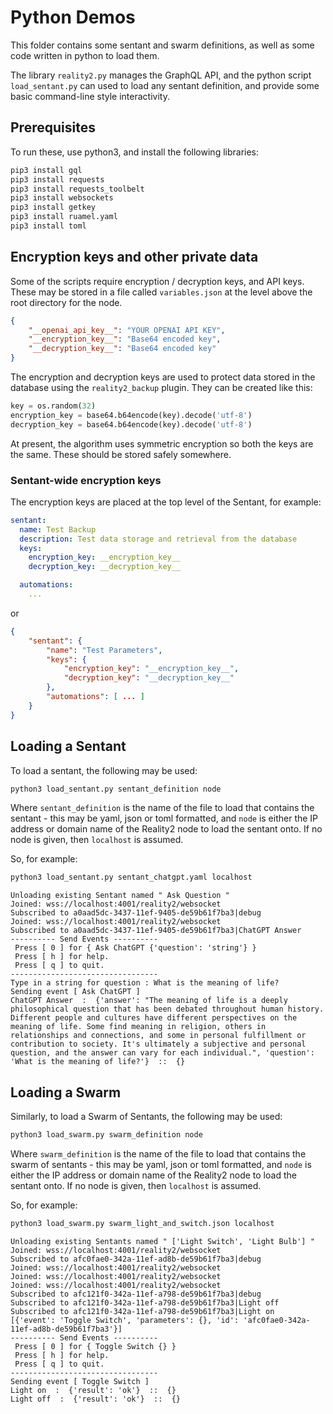 # Python Demos

This folder contains some sentant and swarm definitions, as well as some code written in python to load them.

The library `reality2.py` manages the GraphQL API, and the python script `load_sentant.py` can used to load any sentant definition, and provide some basic command-line style interactivity.

## Prerequisites

To run these, use python3, and install the following libraries:

```bash
pip3 install gql
pip3 install requests
pip3 install requests_toolbelt
pip3 install websockets
pip3 install getkey
pip3 install ruamel.yaml
pip3 install toml
```

## Encryption keys and other private data

Some of the scripts require encryption / decryption keys, and API keys.  These may be stored in a file called `variables.json` at the level above the root directory for the node.

```json
{
    "__openai_api_key__": "YOUR OPENAI API KEY",
    "__encryption_key__": "Base64 encoded key",
    "__decryption_key__": "Base64 encoded key"
}
```

The encryption and decryption keys are used to protect data stored in the database using the `reality2_backup` plugin.  They can be created like this:

```python
key = os.random(32)
encryption_key = base64.b64encode(key).decode('utf-8')
decryption_key = base64.b64encode(key).decode('utf-8')
```

At present, the algorithm uses symmetric encryption so both the keys are the same.  These should be stored safely somewhere.

### Sentant-wide encryption keys

The encryption keys are placed at the top level of the Sentant, for example:

```yaml
sentant:
  name: Test Backup
  description: Test data storage and retrieval from the database
  keys:
    encryption_key: __encryption_key__
    decryption_key: __decryption_key__

  automations:
    ...
```

or

```json
{
    "sentant": {
        "name": "Test Parameters",
        "keys": {
            "encryption_key": "__encryption_key__",
            "decryption_key": "__decryption_key__"
        },
        "automations": [ ... ]
    }
}
```

## Loading a Sentant

To load a sentant, the following may be used:

```bash
python3 load_sentant.py sentant_definition node
```

Where `sentant_definition` is the name of the file to load that contains the sentant - this may be yaml, json or toml formatted, and `node` is either the IP address or domain name of the Reality2 node to load the sentant onto.  If no node is given, then `localhost` is assumed.

So, for example:
```bash
python3 load_sentant.py sentant_chatgpt.yaml localhost
```

```text
Unloading existing Sentant named " Ask Question "
Joined: wss://localhost:4001/reality2/websocket
Subscribed to a0aad5dc-3437-11ef-9405-de59b61f7ba3|debug
Joined: wss://localhost:4001/reality2/websocket
Subscribed to a0aad5dc-3437-11ef-9405-de59b61f7ba3|ChatGPT Answer
---------- Send Events ----------
 Press [ 0 ] for { Ask ChatGPT {'question': 'string'} }
 Press [ h ] for help.
 Press [ q ] to quit.
---------------------------------
Type in a string for question : What is the meaning of life?
Sending event [ Ask ChatGPT ]
ChatGPT Answer  :  {'answer': "The meaning of life is a deeply philosophical question that has been debated throughout human history. Different people and cultures have different perspectives on the meaning of life. Some find meaning in religion, others in relationships and connections, and some in personal fulfillment or contribution to society. It's ultimately a subjective and personal question, and the answer can vary for each individual.", 'question': 'What is the meaning of life?'}  ::  {}
```

## Loading a Swarm

Similarly, to load a Swarm of Sentants, the following may be used:

```bash
python3 load_swarm.py swarm_definition node
```

Where `swarm_definition` is the name of the file to load that contains the swarm of sentants - this may be yaml, json or toml formatted, and `node` is either the IP address or domain name of the Reality2 node to load the sentant onto.  If no node is given, then `localhost` is assumed.

So, for example:
```bash
python3 load_swarm.py swarm_light_and_switch.json localhost
```

```text
Unloading existing Sentants named " ['Light Switch', 'Light Bulb'] "
Joined: wss://localhost:4001/reality2/websocket
Subscribed to afc0fae0-342a-11ef-ad8b-de59b61f7ba3|debug
Joined: wss://localhost:4001/reality2/websocket
Joined: wss://localhost:4001/reality2/websocket
Joined: wss://localhost:4001/reality2/websocket
Subscribed to afc121f0-342a-11ef-a798-de59b61f7ba3|debug
Subscribed to afc121f0-342a-11ef-a798-de59b61f7ba3|Light off
Subscribed to afc121f0-342a-11ef-a798-de59b61f7ba3|Light on
[{'event': 'Toggle Switch', 'parameters': {}, 'id': 'afc0fae0-342a-11ef-ad8b-de59b61f7ba3'}]
---------- Send Events ----------
 Press [ 0 ] for { Toggle Switch {} }
 Press [ h ] for help.
 Press [ q ] to quit.
---------------------------------
Sending event [ Toggle Switch ]
Light on  :  {'result': 'ok'}  ::  {}
Light off  :  {'result': 'ok'}  ::  {}
```
